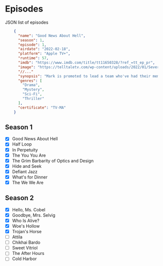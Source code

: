 # Episodes
JSON list of episodes

```json
    {
      "name": "Good News About Hell",
      "season": 1,
      "episode": 1,
      "airdate": "2022-02-18",
      "platform": "Apple TV+",
      "runtime": 57,
      "imdb": "https://www.imdb.com/title/tt11650328/?ref_=tt_ep_pr",
      "image": "https://telltaletv.com/wp-content/uploads/2022/01/Severance_Photo_010101-730x487.jpg",
      "//..."
      "synopsis": "Mark is promoted to lead a team who've had their memories surgically divided between their work and personal lives.",
      "genres": [
        "Drama",
        "Mystery",
        "Sci-Fi",
        "Thriller"
      ],
      "certificate": "TV-MA"
    }
```
## Season 1

- [x] Good News About Hell  
- [x] Half Loop  
- [x] In Perpetuity  
- [x] The You You Are  
- [x] The Grim Barbarity of Optics and Design  
- [x] Hide and Seek  
- [x] Defiant Jazz  
- [x] What's for Dinner  
- [x] The We We Are

## Season 2

- [x] Hello, Ms. Cobel
- [x] Goodbye, Mrs. Selvig
- [x] Who Is Alive?
- [x] Woe's Hollow
- [x] Trojan's Horse
- [ ] Attila
- [ ] Chikhai Bardo
- [ ] Sweet Vitriol
- [ ] The After Hours
- [ ] Cold Harbor
